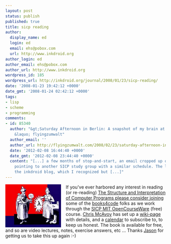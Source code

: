 ```yaml
---
layout: post
status: publish
published: true
title: sicp reading
author:
  display_name: ed
  login: ed
  email: ehs@pobox.com
  url: http://www.inkdroid.org
author_login: ed
author_email: ehs@pobox.com
author_url: http://www.inkdroid.org
wordpress_id: 185
wordpress_url: http://inkdroid.org/journal/2008/01/23/sicp-reading/
date: '2008-01-23 19:42:12 +0000'
date_gmt: '2008-01-24 02:42:12 +0000'
tags:
- lisp
- scheme
- programming
comments:
- id: 85340
  author: "&gt;Saturday Afternoon in Berlin: A snapshot of my brain at the moment
    &laquo; flyingzumwalt"
  author_email: ''
  author_url: http://flyingzumwalt.com/2008/02/23/saturday-afternoon-in-berlin-a-snapshot-of-my-brain-at-the-moment/
  date: '2012-02-08 16:44:40 +0000'
  date_gmt: '2012-02-08 23:44:40 +0000'
  content: "[...] a few months of stop-and-start, an email cropped up on the list
    pointing to another SICP study group with a similar schedule. The link referenced
    the inkdroid blog, which I recognized but [...]"
---
```

<p><a href="http://mitpress.mit.edu/sicp/"><img src="/images/sicp.jpg"
style="float: left; width: 175px; margin-right: 15px; border: none;" /></a> If you've ever harbored any interest in reading (or re-reading) <span class="Z3988"
title="ctx_ver=Z39.88-2004&amp;rft_val_fmt=info%3Aofi%2Ffmt%3Akev%3Amtx%3Abook&amp;rfr_id=info%3Asid%2Focoins.info%3Agenerator&amp;rft.genre=book&amp;rft.btitle=Structure+and+Interpretation+of+Computer+Programs&amp;rft.title=Structure+and+Interpretation+of+Computer+Programs+-+2nd+Edition+%28MIT+Electrical+Engineering+and+Computer+Science%29&amp;rft.isbn=0262011530&amp;rft.aulast=Abelson&amp;rft.aufirst=Harold&amp;rft.au=Harold+Abelson&amp;rft.au=Gerald+Jay+Sussman&amp;rft.date=1996-07&amp;rft.pub=The+MIT+Press&amp;rft.place=Cambridge%2C+Mass.&amp;rft.tpages=683&amp;rft.id=http%3A%2F%2Fwww.amazon.com%2Fgp%2Fproduct%2F0262011530%253ftag%3Dlinkbaton%2526link_code%3Dxm2%2526camp%3D2025%2526dev-t%3DD2WMXA685PFEEC"><a href="http://mitpress.mit.edu/sicp/">The Structure and Interpretation of Computer Programs</span> please consider <a href="http://groups.google.com/group/books4code/web/sicp---200801">joining</a> some of the <a href="http://groups.google.com/group/books4code">books4code</a> folks as we work through the <a href="http://ocw.mit.edu/OcwWeb/Electrical-Engineering-and-Computer-Science/6-001Spring-2005/CourseHome/index.htm">SICP MIT OpenCourseWare</a> (free) course. <a href="http://weblog.lonelylion.com/">Chris McAvoy</a> has set up a <a href="http://groups.google.com/group/books4code/web/sicp---200801">wiki-page</a> with details, and 
a <a href="http://www.google.com/calendar/embed?src=neatlo1k66fqopnodb39cm2vjk%40group.calendar.google.com">calendar</a> to subscribe to, to keep us honest. The book is available for free, and so are video lectures, notes, exercise answers, etc ... Thanks <a href="http://multiply.org/notebook">Jason</a> for getting us to take this up again :-)</p>
